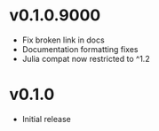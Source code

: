 # v0.1.0.9000

* Fix broken link in docs
* Documentation formatting fixes
* Julia compat now restricted to ^1.2

# v0.1.0

* Initial release
